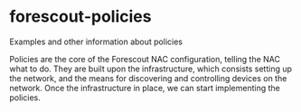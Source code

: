 # forescout-policies
Examples and other information about policies

Policies are the core of the Forescout NAC configuration, telling the NAC what to do.  They are built upon the infrastructure, which consists setting up the network, and the means for discovering and controlling devices on the network.  Once the infrastructure in place, we can start implementing the policies.



